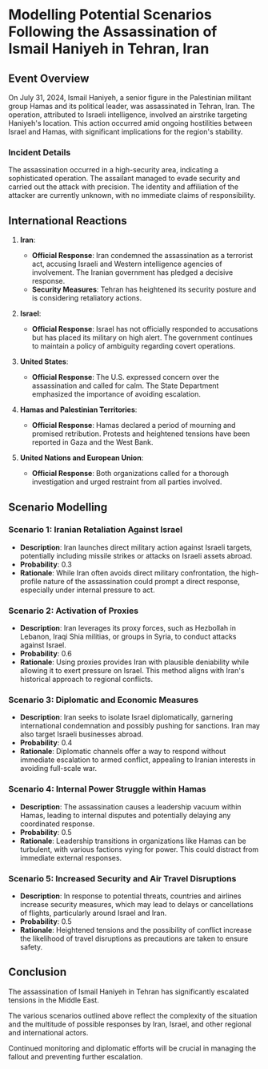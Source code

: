 # Modelling Potential Scenarios Following the Assassination of Ismail Haniyeh in Tehran, Iran

## Event Overview

On July 31, 2024, Ismail Haniyeh, a senior figure in the Palestinian militant group Hamas and its political leader, was assassinated in Tehran, Iran. The operation, attributed to Israeli intelligence, involved an airstrike targeting Haniyeh's location. This action occurred amid ongoing hostilities between Israel and Hamas, with significant implications for the region's stability.

### Incident Details

The assassination occurred in a high-security area, indicating a sophisticated operation. The assailant managed to evade security and carried out the attack with precision. The identity and affiliation of the attacker are currently unknown, with no immediate claims of responsibility.

## International Reactions

1. **Iran**: 
   - **Official Response**: Iran condemned the assassination as a terrorist act, accusing Israeli and Western intelligence agencies of involvement. The Iranian government has pledged a decisive response.
   - **Security Measures**: Tehran has heightened its security posture and is considering retaliatory actions.

2. **Israel**: 
   - **Official Response**: Israel has not officially responded to accusations but has placed its military on high alert. The government continues to maintain a policy of ambiguity regarding covert operations.

3. **United States**: 
   - **Official Response**: The U.S. expressed concern over the assassination and called for calm. The State Department emphasized the importance of avoiding escalation.

4. **Hamas and Palestinian Territories**: 
   - **Official Response**: Hamas declared a period of mourning and promised retribution. Protests and heightened tensions have been reported in Gaza and the West Bank.

5. **United Nations and European Union**: 
   - **Official Response**: Both organizations called for a thorough investigation and urged restraint from all parties involved.

## Scenario Modelling

### Scenario 1: Iranian Retaliation Against Israel
- **Description**: Iran launches direct military action against Israeli targets, potentially including missile strikes or attacks on Israeli assets abroad.
- **Probability**: 0.3
- **Rationale**: While Iran often avoids direct military confrontation, the high-profile nature of the assassination could prompt a direct response, especially under internal pressure to act.

### Scenario 2: Activation of Proxies
- **Description**: Iran leverages its proxy forces, such as Hezbollah in Lebanon, Iraqi Shia militias, or groups in Syria, to conduct attacks against Israel.
- **Probability**: 0.6
- **Rationale**: Using proxies provides Iran with plausible deniability while allowing it to exert pressure on Israel. This method aligns with Iran's historical approach to regional conflicts.

### Scenario 3: Diplomatic and Economic Measures
- **Description**: Iran seeks to isolate Israel diplomatically, garnering international condemnation and possibly pushing for sanctions. Iran may also target Israeli businesses abroad.
- **Probability**: 0.4
- **Rationale**: Diplomatic channels offer a way to respond without immediate escalation to armed conflict, appealing to Iranian interests in avoiding full-scale war.

### Scenario 4: Internal Power Struggle within Hamas
- **Description**: The assassination causes a leadership vacuum within Hamas, leading to internal disputes and potentially delaying any coordinated response.
- **Probability**: 0.5
- **Rationale**: Leadership transitions in organizations like Hamas can be turbulent, with various factions vying for power. This could distract from immediate external responses.

### Scenario 5: Increased Security and Air Travel Disruptions
- **Description**: In response to potential threats, countries and airlines increase security measures, which may lead to delays or cancellations of flights, particularly around Israel and Iran.
- **Probability**: 0.5
- **Rationale**: Heightened tensions and the possibility of conflict increase the likelihood of travel disruptions as precautions are taken to ensure safety.

## Conclusion

The assassination of Ismail Haniyeh in Tehran has significantly escalated tensions in the Middle East. 

The various scenarios outlined above reflect the complexity of the situation and the multitude of possible responses by Iran, Israel, and other regional and international actors. 

Continued monitoring and diplomatic efforts will be crucial in managing the fallout and preventing further escalation.
